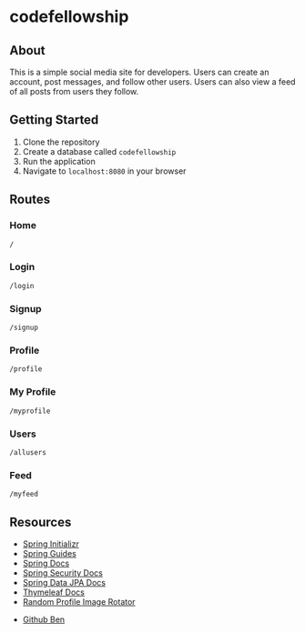 # codefellowship

## About

This is a simple social media site for developers. Users can create an account, post messages, and follow other users. Users can also view a feed of all posts from users they follow.

## Getting Started

1. Clone the repository
2. Create a database called `codefellowship`
3. Run the application
4. Navigate to `localhost:8080` in your browser

## Routes

### Home

`/`

### Login

`/login`

### Signup

`/signup`

### Profile

`/profile`

### My Profile
  
  `/myprofile`

### Users

`/allusers`

### Feed

`/myfeed`



## Resources

* [Spring Initializr](https://start.spring.io/)
* [Spring Guides](https://spring.io/guides)
* [Spring Docs](https://docs.spring.io/spring-boot/docs/current/reference/htmlsingle/)
* [Spring Security Docs](https://docs.spring.io/spring-security/site/docs/current/reference/html5/)
* [Spring Data JPA Docs](https://docs.spring.io/spring-data/jpa/docs/current/reference/html/)
* [Thymeleaf Docs](https://www.thymeleaf.org/doc/tutorials/3.0/usingthymeleaf.html)
* [Random Profile Image Rotator](https://pravatar.cc/)
<!-- * [Profile Image Placeholder](https://ashallendesign.co.uk/blog/13-placeholder-avatar-and-image-websites) -->
* [Github Ben](https://github.com/akkanben)
